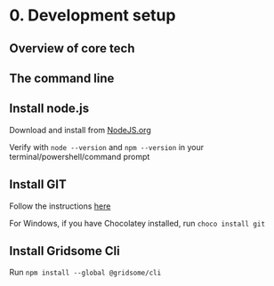 # 0. Development setup

## Overview of core tech

## The command line

## Install node.js
Download and install from [NodeJS.org](https://nodejs.org/)

Verify with `node --version` and `npm --version` in your terminal/powershell/command prompt

## Install GIT
Follow the instructions [here](https://git-scm.com/book/en/v2/Getting-Started-Installing-Git)

For Windows, if you have Chocolatey installed, run `choco install git`

## Install Gridsome Cli
Run `npm install --global @gridsome/cli`

